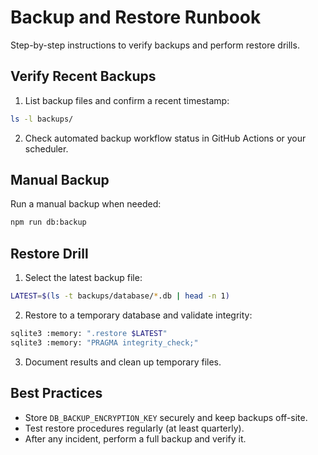 # Backup and Restore Runbook

Step-by-step instructions to verify backups and perform restore drills.

## Verify Recent Backups
1. List backup files and confirm a recent timestamp:
```bash
ls -l backups/
```
2. Check automated backup workflow status in GitHub Actions or your scheduler.

## Manual Backup
Run a manual backup when needed:
```bash
npm run db:backup
```

## Restore Drill
1. Select the latest backup file:
```bash
LATEST=$(ls -t backups/database/*.db | head -n 1)
```
2. Restore to a temporary database and validate integrity:
```bash
sqlite3 :memory: ".restore $LATEST"
sqlite3 :memory: "PRAGMA integrity_check;"
```
3. Document results and clean up temporary files.

## Best Practices
- Store `DB_BACKUP_ENCRYPTION_KEY` securely and keep backups off-site.
- Test restore procedures regularly (at least quarterly).
- After any incident, perform a full backup and verify it.

